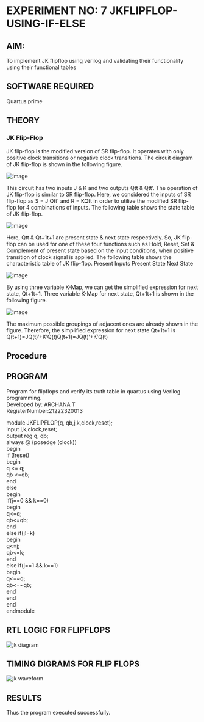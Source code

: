 # EXPERIMENT NO: 7 JKFLIPFLOP-USING-IF-ELSE

## AIM: 

To implement  JK flipflop using verilog and validating their functionality using their functional tables

## SOFTWARE REQUIRED

Quartus prime

## THEORY

### JK Flip-Flop

JK flip-flop is the modified version of SR flip-flop. It operates with only positive clock transitions or negative clock transitions. The circuit diagram of JK flip-flop is shown in the following figure.

![image](https://github.com/naavaneetha/JKFLIPFLOP-USING-IF-ELSE/assets/154305477/a649c30b-232b-4558-b188-fd6c09845180)


This circuit has two inputs J & K and two outputs Qtt & Qtt’. The operation of JK flip-flop is similar to SR flip-flop. Here, we considered the inputs of SR flip-flop as S = J Qtt’ and R = KQtt in order to utilize the modified SR flip-flop for 4 combinations of inputs. The following table shows the state table of JK flip-flop.

![image](https://github.com/naavaneetha/JKFLIPFLOP-USING-IF-ELSE/assets/154305477/c4360742-e8a8-4937-b089-c46c0433f9a3)

 
Here, Qtt & Qt+1t+1 are present state & next state respectively. So, JK flip-flop can be used for one of these four functions such as Hold, Reset, Set & Complement of present state based on the input conditions, when positive transition of clock signal is applied. The following table shows the characteristic table of JK flip-flop. Present Inputs Present State Next State
 
![image](https://github.com/naavaneetha/JKFLIPFLOP-USING-IF-ELSE/assets/154305477/6c275261-a6d5-4c37-a3a7-1e88ca11c4cd)

By using three variable K-Map, we can get the simplified expression for next state, Qt+1t+1. Three variable K-Map for next state, Qt+1t+1 is shown in the following figure.
 
![image](https://github.com/naavaneetha/JKFLIPFLOP-USING-IF-ELSE/assets/154305477/5174f41b-0ce0-4329-a372-6d1943ea6673)

The maximum possible groupings of adjacent ones are already shown in the figure. Therefore, the simplified expression for next state Qt+1t+1 is Q(t+1)=JQ(t)′+K′Q(t)Q(t+1)=JQ(t)′+K′Q(t)

## Procedure


## PROGRAM

 Program for flipflops and verify its truth table in quartus using Verilog programming.  
 Developed by: ARCHANA T  
 RegisterNumber:21222320013    
 
 module JKFLIPFLOP(q, qb,j,k,clock,reset);  
    input j,k,clock,reset;  
    output reg q, qb;  
always @ (posedge (clock))  
    begin   
        if (!reset)  
            begin   
               q <= q;     
               qb <=qb;   
            end         
else  
   begin  
	   if(j==0 && k==0)  
		   begin  
			q<=q;    
			qb<=qb;  
			end  
		else if(j!=k)  
		   begin  
			q<=j;    
			qb<=k;  
			end  
		else if(j==1 && k==1)  
		    begin  
			 q<=~q;  
			 qb<=~qb;  
			 end  
	end  
end	  
endmodule  


## RTL LOGIC FOR FLIPFLOPS
![jk diagram](https://github.com/ARCHANAT1305/JKFLIPFLOP-USING-IF-ELSE/assets/145975189/14728970-806e-4fa2-89f6-15a08766dfc2)


## TIMING DIGRAMS FOR FLIP FLOPS
![jk waveform](https://github.com/ARCHANAT1305/JKFLIPFLOP-USING-IF-ELSE/assets/145975189/d64a02c2-cb52-4a07-82cf-d38b2ee8a090)


## RESULTS
Thus the program executed successfully.
